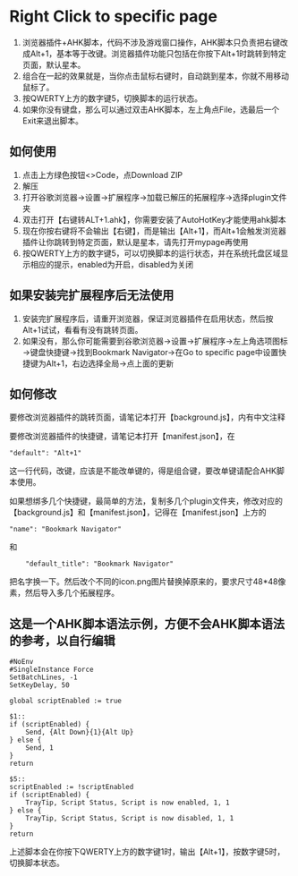# Right Click to specific page

1. 浏览器插件+AHK脚本，代码不涉及游戏窗口操作，AHK脚本只负责把右键改成Alt+1，基本等于改键。浏览器插件功能只包括在你按下Alt+1时跳转到特定页面，默认星本。
2. 组合在一起的效果就是，当你点击鼠标右键时，自动跳到星本，你就不用移动鼠标了。
3. 按QWERTY上方的数字键5，切换脚本的运行状态。
4. 如果你没有键盘，那么可以通过双击AHK脚本，左上角点File，选最后一个Exit来退出脚本。

## 如何使用

1. 点击上方绿色按钮<>Code，点Download ZIP
2. 解压
3. 打开谷歌浏览器→设置→扩展程序→加载已解压的拓展程序→选择plugin文件夹
4. 双击打开【右键转ALT+1.ahk】，你需要安装了AutoHotKey才能使用ahk脚本
5. 现在你按右键将不会输出【右键】，而是输出【Alt+1】，而Alt+1会触发浏览器插件让你跳转到特定页面，默认是星本，请先打开mypage再使用
6. 按QWERTY上方的数字键5，可以切换脚本的运行状态，并在系统托盘区域显示相应的提示，enabled为开启，disabled为关闭

## 如果安装完扩展程序后无法使用

1. 安装完扩展程序后，请重开浏览器，保证浏览器插件在启用状态，然后按Alt+1试试，看看有没有跳转页面。
2. 如果没有，那么你可能需要到谷歌浏览器→设置→扩展程序→左上角选项图标→键盘快捷键→找到Bookmark Navigator→在Go to specific page中设置快捷键为Alt+1，右边选择全局→点上面的更新

## 如何修改
要修改浏览器插件的跳转页面，请笔记本打开【background.js】，内有中文注释

要修改浏览器插件的快捷键，请笔记本打开【manifest.json】，在
```
"default": "Alt+1"
```
这一行代码，改键，应该是不能改单键的，得是组合键，要改单键请配合AHK脚本使用。

如果想绑多几个快捷键，最简单的方法，复制多几个plugin文件夹，修改对应的【background.js】和【manifest.json】，记得在【manifest.json】上方的
```
"name": "Bookmark Navigator"
```
和
```
    "default_title": "Bookmark Navigator"
```
把名字换一下。然后改个不同的icon.png图片替换掉原来的，要求尺寸48*48像素，然后导入多几个拓展程序。

## 这是一个AHK脚本语法示例，方便不会AHK脚本语法的参考，以自行编辑
```
#NoEnv
#SingleInstance Force
SetBatchLines, -1
SetKeyDelay, 50

global scriptEnabled := true

$1::
if (scriptEnabled) {
    Send, {Alt Down}{1}{Alt Up}
} else {
    Send, 1
}
return

$5::
scriptEnabled := !scriptEnabled
if (scriptEnabled) {
    TrayTip, Script Status, Script is now enabled, 1, 1
} else {
    TrayTip, Script Status, Script is now disabled, 1, 1
}
return

```
上述脚本会在你按下QWERTY上方的数字键1时，输出【Alt+1】，按数字键5时，切换脚本状态。
